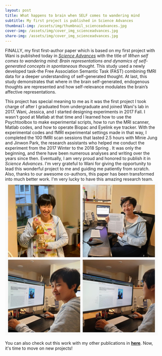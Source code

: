 ```yaml
---
layout: post
title: What happens to brain when SELF comes to wandering mind
subtitle: My first project is published in Science Advances
thumbnail-img: /assets/img/thumbnail_scienceadvances.jpg
cover-img: /assets/img/cover_img_scienceadvances.jpg
share-img: /assets/img/cover_img_scienceadvances.jpg
---
```


FINALLY, my first first-author paper which is based on my first project with Wani is published today in <a href="https://www.science.org/doi/10.1126/sciadv.abn8616"><i>Science Advances</i></a> with the title of <i>When self comes to wandering mind: Brain representations and dynamics of self-generated concepts in spontaneous thought</i>. This study used a newly developed task-the Free Association Semantic Task (FAST) combining fMRI data for a deeper understanding of self-generated thought. At last, this study demonstrates that where in the brain self-generated, endogenous thoughts are represented and how self-relevance modulates the brain’s affective representations.

This project has special meaning to me as it was the first project I took charge of after I graduated from undergraduate and joined Wani's lab in 2017. Wani, Jessica, and I started designing experiments in 2017 Fall. I wasn't good at Matlab at that time and I learned how to use the Psychtoolbox to make experimental scripts, how to run the MRI scanner, Matlab codes, and how to operate Biopac and Eyelink eye tracker. With the experimental codes and fMRI experimental settings made in that way, I completed the 100 fMRI scan sessions that lasted 2.5 hours with Minie Jung and Jinwon Park, the research assistants who helped me conduct the experiment from the 2017 Winter to the 2018 Spring .
It was only the beginning, and there have been numerous analyses and writing over the years since then. Eventually, I am very proud and honored to publish it in <i>Science Advances</i>. I'm very grateful to Wani for giving the opportunity to lead this wonderful project to me and guiding me patiently from scratch. Also, thanks to our awesome co-authors, this paper has been transformed into much better work. I'm very lucky to have this amazing research team. 
<img src="/assets/img/2022_first_publication.jpg" width="800" />

You can also check out this work with my other publications in <a href="/publication"><b>here</b></a>. Now, it's time to move on new projects!
